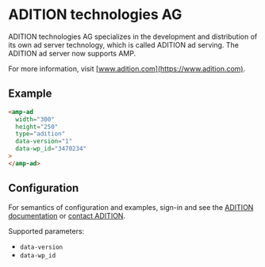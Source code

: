 <!---
Copyright 2015 The AMP HTML Authors. All Rights Reserved.

Licensed under the Apache License, Version 2.0 (the "License");
you may not use this file except in compliance with the License.
You may obtain a copy of the License at

      http://www.apache.org/licenses/LICENSE-2.0

Unless required by applicable law or agreed to in writing, software
distributed under the License is distributed on an "AS-IS" BASIS,
WITHOUT WARRANTIES OR CONDITIONS OF ANY KIND, either express or implied.
See the License for the specific language governing permissions and
limitations under the License.
-->

# ADITION technologies AG

ADITION technologies AG specializes in the development and distribution of its own ad server technology, which is called ADITION ad serving. The ADITION ad server now supports AMP.

For more information, visit [www.adition.com](https://www.adition.com).

## Example

```html
<amp-ad
  width="300"
  height="250"
  type="adition"
  data-version="1"
  data-wp_id="3470234"
>
</amp-ad>
```

## Configuration

For semantics of configuration and examples, sign-in and see the [ADITION documentation](https://wiki.adition.com/index.php?title=ADITION_technologies_AG:Manual/AMP) or [contact ADITION](https://www.adition.com/en/contact/).

Supported parameters:

-   `data-version`
-   `data-wp_id`
